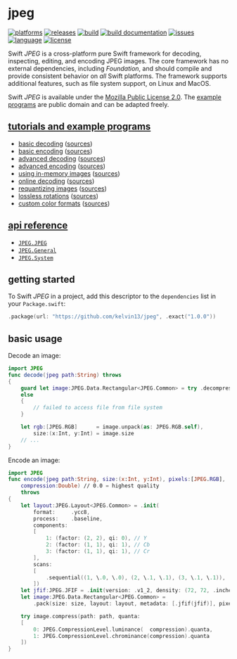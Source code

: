 # jpeg

[![platforms](https://img.shields.io/badge/platforms-linux%20%7C%20macos-lightgrey.svg)](https://swift.org)
[![releases](https://img.shields.io/github/v/release/kelvin13/jpeg)](https://github.com/kelvin13/jpeg/releases)
[![build](https://img.shields.io/github/workflow/status/kelvin13/jpeg/build/master)](https://github.com/kelvin13/jpeg/actions?query=workflow%3Abuild)
[![build documentation](https://img.shields.io/github/workflow/status/kelvin13/jpeg/documentation/master?label=build%20docs)](https://github.com/kelvin13/jpeg/actions?query=workflow%3Adocumentation)
[![issues](https://img.shields.io/github/issues/kelvin13/jpeg)](https://github.com/kelvin13/jpeg/issues?state=open)
[![language](https://img.shields.io/badge/version-swift_5-ffa020.svg)](https://swift.org)
[![license](https://img.shields.io/badge/license-MPL2-ff3079.svg)](https://github.com/kelvin13/jpeg/blob/master/LICENSE)

Swift *JPEG* is a cross-platform pure Swift framework for decoding, inspecting, editing, and encoding JPEG images. The core framework has no external dependencies, including *Foundation*, and should compile and provide consistent behavior on *all* Swift platforms. The framework supports additional features, such as file system support, on Linux and MacOS. 

Swift *JPEG* is available under the [Mozilla Public License 2.0](https://www.mozilla.org/en-US/MPL/2.0/). The [example programs](examples/) are public domain and can be adapted freely.

## [tutorials and example programs](examples/)

* [basic decoding](examples#basic-decoding) ([sources](decode-basic/))
* [basic encoding](examples#basic-encoding) ([sources](encode-basic/))
* [advanced decoding](examples#advanced-decoding) ([sources](decode-advanced/))
* [advanced encoding](examples#advanced-encoding) ([sources](encode-advanced/))
* [using in-memory images](examples#using-in-memory-images) ([sources](in-memory/))
* [online decoding](examples#online-decoding) ([sources](decode-online/))
* [requantizing images](examples#requantizing-images) ([sources](recompress/))
* [lossless rotations](examples#lossless-rotations) ([sources](rotate/))
* [custom color formats](examples#custom-color-formats) ([sources](custom-color/))

## [api reference](https://kelvin13.github.io/jpeg/)

* [`JPEG.JPEG`](https://kelvin13.github.io/jpeg/JPEG/)
* [`JPEG.General`](https://kelvin13.github.io/jpeg/General/)
* [`JPEG.System`](https://kelvin13.github.io/jpeg/System/)

## getting started 

To Swift *JPEG* in a project, add this descriptor to the `dependencies` list in your `Package.swift`:

```swift 
.package(url: "https://github.com/kelvin13/jpeg", .exact("1.0.0")) 
```

## basic usage

Decode an image:

```swift 
import JPEG
func decode(jpeg path:String) throws
{
    guard let image:JPEG.Data.Rectangular<JPEG.Common> = try .decompress(path: path)
    else 
    {
        // failed to access file from file system
    }

    let rgb:[JPEG.RGB]      = image.unpack(as: JPEG.RGB.self), 
        size:(x:Int, y:Int) = image.size
    // ...
}
```

Encode an image: 

```swift 
import JPEG
func encode(jpeg path:String, size:(x:Int, y:Int), pixels:[JPEG.RGB], 
    compression:Double) // 0.0 = highest quality
    throws 
{
    let layout:JPEG.Layout<JPEG.Common> = .init(
        format:     .ycc8,
        process:    .baseline, 
        components: 
        [
            1: (factor: (2, 2), qi: 0), // Y
            2: (factor: (1, 1), qi: 1), // Cb
            3: (factor: (1, 1), qi: 1), // Cr 
        ], 
        scans: 
        [
            .sequential((1, \.0, \.0), (2, \.1, \.1), (3, \.1, \.1)),
        ])
    let jfif:JPEG.JFIF = .init(version: .v1_2, density: (72, 72, .inches))
    let image:JPEG.Data.Rectangular<JPEG.Common> = 
        .pack(size: size, layout: layout, metadata: [.jfif(jfif)], pixels: rgb)

    try image.compress(path: path, quanta: 
    [
        0: JPEG.CompressionLevel.luminance(  compression).quanta,
        1: JPEG.CompressionLevel.chrominance(compression).quanta
    ])
}
```
